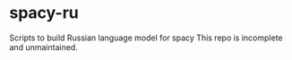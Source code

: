 # spacy-ru
Scripts to build Russian language model for spacy
This repo is incomplete and unmaintained.
